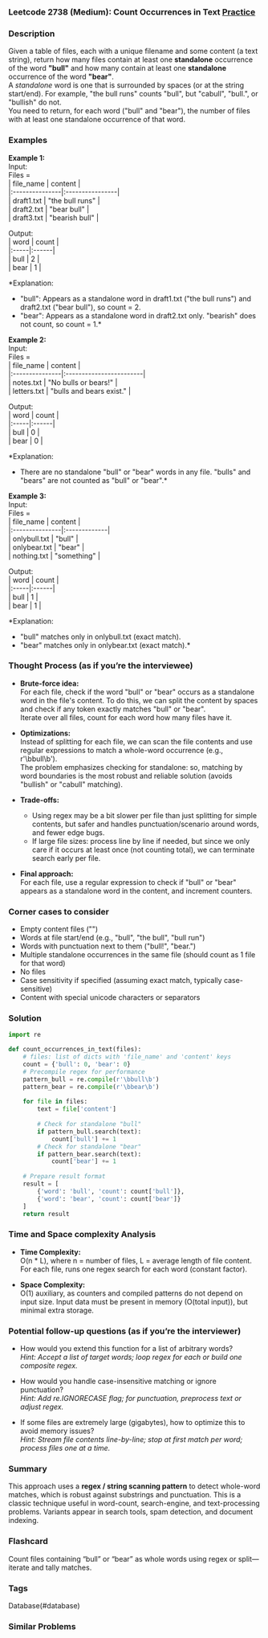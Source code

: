 ### Leetcode 2738 (Medium): Count Occurrences in Text [Practice](https://leetcode.com/problems/count-occurrences-in-text)

### Description  
Given a table of files, each with a unique filename and some content (a text string), return how many files contain at least one **standalone** occurrence of the word **"bull"** and how many contain at least one **standalone** occurrence of the word **"bear"**.  
A *standalone* word is one that is surrounded by spaces (or at the string start/end). For example, "the bull runs" counts "bull", but "cabull", "bull.", or "bullish" do not.  
You need to return, for each word ("bull" and "bear"), the number of files with at least one standalone occurrence of that word.

### Examples  

**Example 1:**  
Input:  
Files =  
| file_name      | content          |  
|:---------------|:----------------|  
| draft1.txt     | "the bull runs" |  
| draft2.txt     | "bear bull"     |  
| draft3.txt     | "bearish bull"  |  

Output:  
| word | count |  
|:-----|:------|  
| bull |   2   |  
| bear |   1   |  

*Explanation:  
- "bull": Appears as a standalone word in draft1.txt ("the bull runs") and draft2.txt ("bear bull"), so count = 2.  
- "bear": Appears as a standalone word in draft2.txt only. "bearish" does not count, so count = 1.*

**Example 2:**  
Input:  
Files =  
| file_name      | content                  |  
|:---------------|:------------------------|  
| notes.txt      | "No bulls or bears!"     |  
| letters.txt    | "bulls and bears exist." |  

Output:  
| word | count |  
|:-----|:------|  
| bull |   0   |  
| bear |   0   |  

*Explanation:  
- There are no standalone "bull" or "bear" words in any file. "bulls" and "bears" are not counted as "bull" or "bear".*

**Example 3:**  
Input:  
Files =  
| file_name      | content       |  
|:---------------|:-------------|  
| onlybull.txt   | "bull"       |  
| onlybear.txt   | "bear"       |  
| nothing.txt    | "something"  |  

Output:  
| word | count |  
|:-----|:------|  
| bull |   1   |  
| bear |   1   |  

*Explanation:  
- "bull" matches only in onlybull.txt (exact match).
- "bear" matches only in onlybear.txt (exact match).*


### Thought Process (as if you’re the interviewee)  

- **Brute-force idea:**  
  For each file, check if the word "bull" or "bear" occurs as a standalone word in the file's content. To do this, we can split the content by spaces and check if any token exactly matches "bull" or "bear".  
  Iterate over all files, count for each word how many files have it.

- **Optimizations:**  
  Instead of splitting for each file, we can scan the file contents and use regular expressions to match a whole-word occurrence (e.g., r'\bbull\b').  
  The problem emphasizes checking for standalone: so, matching by word boundaries is the most robust and reliable solution (avoids "bullish" or "cabull" matching).

- **Trade-offs:**  
  - Using regex may be a bit slower per file than just splitting for simple contents, but safer and handles punctuation/scenario around words, and fewer edge bugs.
  - If large file sizes: process line by line if needed, but since we only care if it occurs at least once (not counting total), we can terminate search early per file.

- **Final approach:**  
  For each file, use a regular expression to check if "bull" or "bear" appears as a standalone word in the content, and increment counters.

### Corner cases to consider  
- Empty content files ("")
- Words at file start/end (e.g., "bull", "the bull", "bull run")
- Words with punctuation next to them ("bull!", "bear.")
- Multiple standalone occurrences in the same file (should count as 1 file for that word)
- No files
- Case sensitivity if specified (assuming exact match, typically case-sensitive)
- Content with special unicode characters or separators

### Solution

```python
import re

def count_occurrences_in_text(files):
    # files: list of dicts with 'file_name' and 'content' keys
    count = {'bull': 0, 'bear': 0}
    # Precompile regex for performance
    pattern_bull = re.compile(r'\bbull\b')
    pattern_bear = re.compile(r'\bbear\b')
    
    for file in files:
        text = file['content']
        
        # Check for standalone "bull"
        if pattern_bull.search(text):
            count['bull'] += 1
        # Check for standalone "bear"
        if pattern_bear.search(text):
            count['bear'] += 1
    
    # Prepare result format
    result = [
        {'word': 'bull', 'count': count['bull']},
        {'word': 'bear', 'count': count['bear']}
    ]
    return result
```

### Time and Space complexity Analysis  

- **Time Complexity:**  
  O(n \* L), where n = number of files, L = average length of file content.  
  For each file, runs one regex search for each word (constant factor).

- **Space Complexity:**  
  O(1) auxiliary, as counters and compiled patterns do not depend on input size. Input data must be present in memory (O(total input)), but minimal extra storage.

### Potential follow-up questions (as if you’re the interviewer)  

- How would you extend this function for a list of arbitrary words?  
  *Hint: Accept a list of target words; loop regex for each or build one composite regex.*

- How would you handle case-insensitive matching or ignore punctuation?  
  *Hint: Add re.IGNORECASE flag; for punctuation, preprocess text or adjust regex.*

- If some files are extremely large (gigabytes), how to optimize this to avoid memory issues?  
  *Hint: Stream file contents line-by-line; stop at first match per word; process files one at a time.*

### Summary
This approach uses a **regex / string scanning pattern** to detect whole-word matches, which is robust against substrings and punctuation. This is a classic technique useful in word-count, search-engine, and text-processing problems. Variants appear in search tools, spam detection, and document indexing.


### Flashcard
Count files containing “bull” or “bear” as whole words using regex or split—iterate and tally matches.

### Tags
Database(#database)

### Similar Problems
